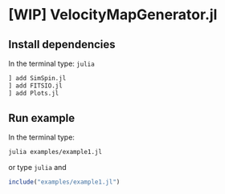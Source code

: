 # [WIP] VelocityMapGenerator.jl

## Install dependencies

In the terminal type: ``julia``

```julia
] add SimSpin.jl
] add FITSIO.jl
] add Plots.jl
```

## Run example

In the terminal type: 
```bash
julia examples/example1.jl
```
or type ``julia`` and

```julia
include("examples/example1.jl")
```
